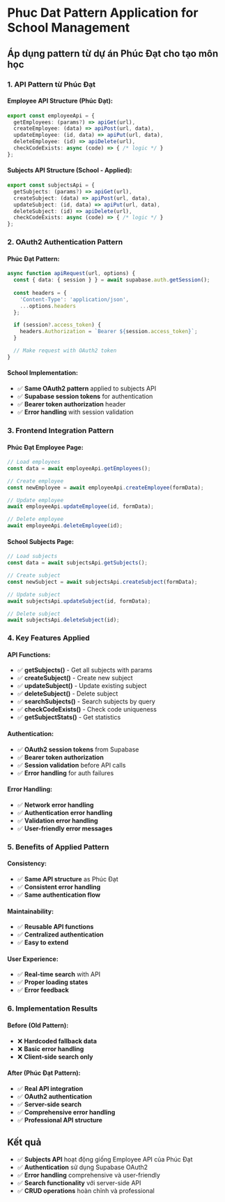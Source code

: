 # Phuc Dat Pattern Application for School Management

## Áp dụng pattern từ dự án Phúc Đạt cho tạo môn học

### 1. **API Pattern từ Phúc Đạt**

#### **Employee API Structure** (Phúc Đạt):
```typescript
export const employeeApi = {
  getEmployees: (params?) => apiGet(url),
  createEmployee: (data) => apiPost(url, data),
  updateEmployee: (id, data) => apiPut(url, data),
  deleteEmployee: (id) => apiDelete(url),
  checkCodeExists: async (code) => { /* logic */ }
};
```

#### **Subjects API Structure** (School - Applied):
```typescript
export const subjectsApi = {
  getSubjects: (params?) => apiGet(url),
  createSubject: (data) => apiPost(url, data),
  updateSubject: (id, data) => apiPut(url, data),
  deleteSubject: (id) => apiDelete(url),
  checkCodeExists: async (code) => { /* logic */ }
};
```

### 2. **OAuth2 Authentication Pattern**

#### **Phúc Đạt Pattern**:
```typescript
async function apiRequest(url, options) {
  const { data: { session } } = await supabase.auth.getSession();
  
  const headers = {
    'Content-Type': 'application/json',
    ...options.headers
  };

  if (session?.access_token) {
    headers.Authorization = `Bearer ${session.access_token}`;
  }

  // Make request with OAuth2 token
}
```

#### **School Implementation**:
- ✅ **Same OAuth2 pattern** applied to subjects API
- ✅ **Supabase session tokens** for authentication
- ✅ **Bearer token authorization** header
- ✅ **Error handling** with session validation

### 3. **Frontend Integration Pattern**

#### **Phúc Đạt Employee Page**:
```typescript
// Load employees
const data = await employeeApi.getEmployees();

// Create employee
const newEmployee = await employeeApi.createEmployee(formData);

// Update employee
await employeeApi.updateEmployee(id, formData);

// Delete employee
await employeeApi.deleteEmployee(id);
```

#### **School Subjects Page**:
```typescript
// Load subjects
const data = await subjectsApi.getSubjects();

// Create subject
const newSubject = await subjectsApi.createSubject(formData);

// Update subject
await subjectsApi.updateSubject(id, formData);

// Delete subject
await subjectsApi.deleteSubject(id);
```

### 4. **Key Features Applied**

#### **API Functions**:
- ✅ **getSubjects()** - Get all subjects with params
- ✅ **createSubject()** - Create new subject
- ✅ **updateSubject()** - Update existing subject
- ✅ **deleteSubject()** - Delete subject
- ✅ **searchSubjects()** - Search subjects by query
- ✅ **checkCodeExists()** - Check code uniqueness
- ✅ **getSubjectStats()** - Get statistics

#### **Authentication**:
- ✅ **OAuth2 session tokens** from Supabase
- ✅ **Bearer token authorization**
- ✅ **Session validation** before API calls
- ✅ **Error handling** for auth failures

#### **Error Handling**:
- ✅ **Network error handling**
- ✅ **Authentication error handling**
- ✅ **Validation error handling**
- ✅ **User-friendly error messages**

### 5. **Benefits of Applied Pattern**

#### **Consistency**:
- ✅ **Same API structure** as Phúc Đạt
- ✅ **Consistent error handling**
- ✅ **Same authentication flow**

#### **Maintainability**:
- ✅ **Reusable API functions**
- ✅ **Centralized authentication**
- ✅ **Easy to extend**

#### **User Experience**:
- ✅ **Real-time search** with API
- ✅ **Proper loading states**
- ✅ **Error feedback**

### 6. **Implementation Results**

#### **Before** (Old Pattern):
- ❌ **Hardcoded fallback data**
- ❌ **Basic error handling**
- ❌ **Client-side search only**

#### **After** (Phúc Đạt Pattern):
- ✅ **Real API integration**
- ✅ **OAuth2 authentication**
- ✅ **Server-side search**
- ✅ **Comprehensive error handling**
- ✅ **Professional API structure**

## Kết quả
- ✅ **Subjects API** hoạt động giống Employee API của Phúc Đạt
- ✅ **Authentication** sử dụng Supabase OAuth2
- ✅ **Error handling** comprehensive và user-friendly
- ✅ **Search functionality** với server-side API
- ✅ **CRUD operations** hoàn chỉnh và professional
